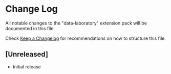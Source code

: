 # Change Log

All notable changes to the "data-laboratory" extension pack will be documented in this file.

Check [Keep a Changelog](http://keepachangelog.com/) for recommendations on how to structure this file.

## [Unreleased]

- Initial release
